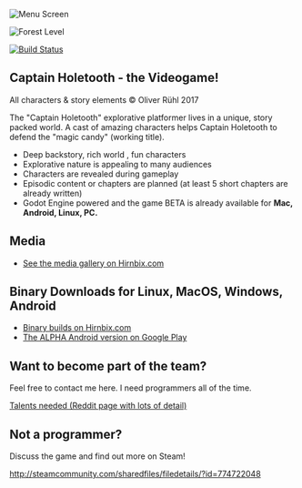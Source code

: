 ![Menu Screen](https://static1.squarespace.com/static/58b986429de4bb1343d8d3b6/58bc7ab4b8a79bbdc67e5098/58c715fb725e25b97bcee06c/1490266416695/Screen+Shot+2017-03-13+at+22.53.39.png?format=750w)

![Forest Level](https://static1.squarespace.com/static/58b986429de4bb1343d8d3b6/58bc7ab4b8a79bbdc67e5098/58bdcadbf5e2319165a285cc/1490266441042/Screen+Shot+2017-03-06+at+21.44.43.png?format=750w)

[![Build Status](https://travis-ci.org/Hirnbix/captain-holetooth.svg?branch=master)](https://travis-ci.org/Hirnbix/captain-holetooth)

## Captain Holetooth - the Videogame!
All characters & story elements © Oliver Rühl 2017

The "Captain Holetooth" explorative platformer lives in a unique, story packed world.
A cast of amazing characters helps Captain Holetooth to defend the "magic candy" (working title).

* Deep backstory, rich world , fun characters
* Explorative nature is appealing to many audiences
* Characters are revealed during gameplay
* Episodic content or chapters are planned (at least 5 short chapters are already written)
* Godot Engine powered and the game BETA is already available for **Mac, Android, Linux, PC.**

## Media
* [See the media gallery on Hirnbix.com](https://www.hirnbix.com/gallery/)

## Binary Downloads for Linux, MacOS, Windows, Android

* [Binary builds on Hirnbix.com](https://www.hirnbix.com/free-download-captain-holetooth/)
* [The ALPHA Android version on Google Play](https://play.google.com/apps/testing/org.godotengine.captainholetooth)

## Want to become part of the team?

Feel free to contact me here. I need programmers all of the time.

[Talents needed (Reddit page with lots of detail)](https://redd.it/57lr3o)

## Not a programmer?
Discuss the game and find out more on Steam!

http://steamcommunity.com/sharedfiles/filedetails/?id=774722048
